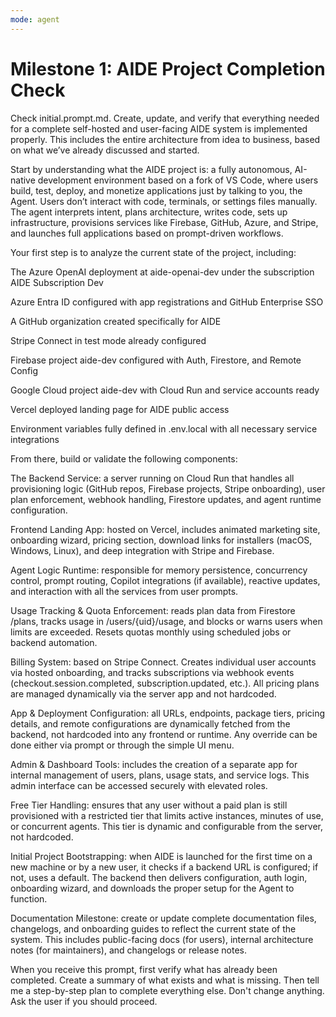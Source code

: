 ```yaml
---
mode: agent
---
```


# Milestone 1: AIDE Project Completion Check

Check initial.prompt.md.
Create, update, and verify that everything needed for a complete self-hosted and user-facing AIDE system is implemented properly. This includes the entire architecture from idea to business, based on what we’ve already discussed and started.

Start by understanding what the AIDE project is: a fully autonomous, AI-native development environment based on a fork of VS Code, where users build, test, deploy, and monetize applications just by talking to you, the Agent. Users don’t interact with code, terminals, or settings files manually. The agent interprets intent, plans architecture, writes code, sets up infrastructure, provisions services like Firebase, GitHub, Azure, and Stripe, and launches full applications based on prompt-driven workflows.

Your first step is to analyze the current state of the project, including:

The Azure OpenAI deployment at aide-openai-dev under the subscription AIDE Subscription Dev

Azure Entra ID configured with app registrations and GitHub Enterprise SSO

A GitHub organization created specifically for AIDE

Stripe Connect in test mode already configured

Firebase project aide-dev configured with Auth, Firestore, and Remote Config

Google Cloud project aide-dev with Cloud Run and service accounts ready

Vercel deployed landing page for AIDE public access

Environment variables fully defined in .env.local with all necessary service integrations

From there, build or validate the following components:

The Backend Service: a server running on Cloud Run that handles all provisioning logic (GitHub repos, Firebase projects, Stripe onboarding), user plan enforcement, webhook handling, Firestore updates, and agent runtime configuration.

Frontend Landing App: hosted on Vercel, includes animated marketing site, onboarding wizard, pricing section, download links for installers (macOS, Windows, Linux), and deep integration with Stripe and Firebase.

Agent Logic Runtime: responsible for memory persistence, concurrency control, prompt routing, Copilot integrations (if available), reactive updates, and interaction with all the services from user prompts.

Usage Tracking & Quota Enforcement: reads plan data from Firestore /plans, tracks usage in /users/{uid}/usage, and blocks or warns users when limits are exceeded. Resets quotas monthly using scheduled jobs or backend automation.

Billing System: based on Stripe Connect. Creates individual user accounts via hosted onboarding, and tracks subscriptions via webhook events (checkout.session.completed, subscription.updated, etc.). All pricing plans are managed dynamically via the server app and not hardcoded.

App & Deployment Configuration: all URLs, endpoints, package tiers, pricing details, and remote configurations are dynamically fetched from the backend, not hardcoded into any frontend or runtime. Any override can be done either via prompt or through the simple UI menu.

Admin & Dashboard Tools: includes the creation of a separate app for internal management of users, plans, usage stats, and service logs. This admin interface can be accessed securely with elevated roles.

Free Tier Handling: ensures that any user without a paid plan is still provisioned with a restricted tier that limits active instances, minutes of use, or concurrent agents. This tier is dynamic and configurable from the server, not hardcoded.

Initial Project Bootstrapping: when AIDE is launched for the first time on a new machine or by a new user, it checks if a backend URL is configured; if not, uses a default. The backend then delivers configuration, auth login, onboarding wizard, and downloads the proper setup for the Agent to function.

Documentation Milestone: create or update complete documentation files, changelogs, and onboarding guides to reflect the current state of the system. This includes public-facing docs (for users), internal architecture notes (for maintainers), and changelogs or release notes.

When you receive this prompt, first verify what has already been completed. Create a summary of what exists and what is missing. Then tell me a step-by-step plan to complete everything else. Don't change anything. Ask the user if you should proceed.
